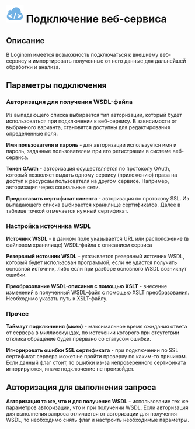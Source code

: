 # ![](../../../media/app/icons/vendors/wsdlclientconnection.svg) Подключение веб-сервиса

## Описание

В Loginom имеется возможность подключаться к внешнему веб-сервису и импортировать полученные от него данные для дальнейшей обработки и анализа. 

## Параметры подключения

### Авторизация для получения WSDL-файла

Из выпадающего списка выбирается тип авторизации, который будет использоваться при подключении к веб-сервису. В зависимости от выбранного варианта, становятся доступны для редактирования определенные поля.

**Имя пользователя и пароль** - для авторизации используется имя и пароль, заданные пользователем при его регистрации в системе веб-сервиса.

**Токен OAuth** - авторизация осуществляется по протоколу OAuth, который позволяет выдать одному сервису (приложению) права на доступ к ресурсам пользователя на другом сервисе. Например, авторизация через социальные сети. 

**Предоставить сертификат клиента** -  авторизация по протоколу SSL. Из выпадающего списка выбирается хранилище сертификатов. Далее в таблице точкой отмечается нужный сертификат. 

### Настройка источника WSDL 

**Источник WSDL** - в данном поле указывается URL или расположение (в файловом хранилище) WSDL-файла с описанием сервиса

**Резервный источник WSDL** - указывается резервный источник WSDL, который будет использован программой, если не удастся получить основной источник, либо если при разборе основного WSDL возникнут ошибки.

**Преобразование WSDL-описания с помощью XSLT** - внесение изменений в полученный WSDL-файл с помощью XSLT преобразования. Необходимо указать путь к XSLT-файлу. 

###  Прочее 

**Таймаут подключения (мсек)** - максимальное время ожидания ответа от сервера в миллисекундах, по истечении которого при отсутствии отклика обращение будет прервано со статусом ошибки.

**Игнорировать ошибки SSL сертификата** - при подключении по SSL сертификат сервера может не пройти проверку по каким-то причинам. Если данный флаг стоит, то ошибки из-за непроверенного сертификата игнорируются, иначе подключение не произойдет. 

## Авторизация для выполнения запроса

**Авторизация та же, что и для получения WSDL** - использование тех же параметров авторизации, что и при получении WSDL. Если авторизация для выполнения запроса отличается от авторизации для получения WSDL, то необходимо снять флаг и настроить необходимые параметры. 

